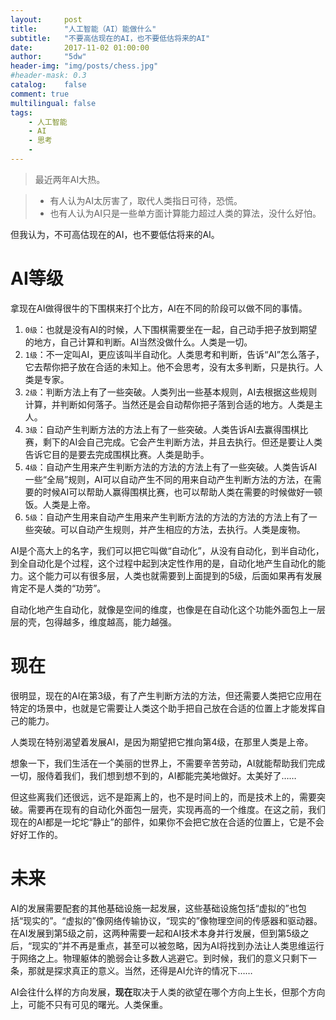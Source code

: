 ```yaml
---
layout:     post
title:      "人工智能（AI）能做什么"
subtitle:   "不要高估现在的AI，也不要低估将来的AI"
date:       2017-11-02 01:00:00
author:     "5dw"
header-img: "img/posts/chess.jpg"
#header-mask: 0.3
catalog:    false
comment: true
multilingual: false
tags:
    - 人工智能
    - AI
    - 思考
    - 
---
```


> 最近两年AI大热。

> - 有人认为AI太厉害了，取代人类指日可待，恐慌。
> - 也有人认为AI只是一些单方面计算能力超过人类的算法，没什么好怕。

但我认为，不可高估现在的AI，也不要低估将来的AI。

# AI等级
拿现在AI做得很牛的下围棋来打个比方，AI在不同的阶段可以做不同的事情。

1. `0级`：也就是没有AI的时候，人下围棋需要坐在一起，自己动手把子放到期望的地方，自己计算和判断。AI当然没做什么。人类是一切。
2. `1级`：不一定叫AI，更应该叫半自动化。人类思考和判断，告诉“AI”怎么落子，它去帮你把子放在合适的未知上。他不会思考，没有太多判断，只是执行。人类是专家。
3. `2级`：判断方法上有了一些突破。人类列出一些基本规则，AI去根据这些规则计算，并判断如何落子。当然还是会自动帮你把子落到合适的地方。人类是主人。
4. `3级`：自动产生判断方法的方法上有了一些突破。人类告诉AI去赢得围棋比赛，剩下的AI会自己完成。它会产生判断方法，并且去执行。但还是要让人类告诉它目的是要去完成围棋比赛。人类是助手。
5. `4级`：自动产生用来产生判断方法的方法的方法上有了一些突破。人类告诉AI一些“全局”规则，AI可以自动产生不同的用来自动产生判断方法的方法，在需要的时候AI可以帮助人赢得围棋比赛，也可以帮助人类在需要的时候做好一顿饭。人类是上帝。
6. `5级`：自动产生用来自动产生用来产生判断方法的方法的方法的方法上有了一些突破。可以自动产生规则，并产生相应的方法，去执行。人类是废物。

AI是个高大上的名字，我们可以把它叫做“自动化”，从没有自动化，到半自动化，到全自动化是个过程，这个过程中起到决定性作用的是，自动化地产生自动化的能力。这个能力可以有很多层，人类也就需要到上面提到的5级，后面如果再有发展肯定不是人类的“功劳”。

自动化地产生自动化，就像是空间的维度，也像是在自动化这个功能外面包上一层层的壳，包得越多，维度越高，能力越强。

# 现在
很明显，现在的AI在第3级，有了产生判断方法的方法，但还需要人类把它应用在特定的场景中，也就是它需要让人类这个助手把自己放在合适的位置上才能发挥自己的能力。

人类现在特别渴望着发展AI，是因为期望把它推向第4级，在那里人类是上帝。

想象一下，我们生活在一个美丽的世界上，不需要辛苦劳动，AI就能帮助我们完成一切，服侍着我们，我们想到想不到的，AI都能完美地做好。太美好了……

但这些离我们还很远，远不是距离上的，也不是时间上的，而是技术上的，需要突破。需要再在现有的自动化外面包一层壳，实现再高的一个维度。在这之前，我们现在的AI都是一坨坨“静止”的部件，如果你不会把它放在合适的位置上，它是不会好好工作的。

# 未来
AI的发展需要配套的其他基础设施一起发展，这些基础设施包括“虚拟的”也包括“现实的”。“虚拟的”像网络传输协议，“现实的”像物理空间的传感器和驱动器。在AI发展到第5级之前，这两种需要一起和AI技术本身并行发展，但到第5级之后，“现实的”并不再是重点，甚至可以被忽略，因为AI将找到办法让人类思维运行于网络之上。物理躯体的脆弱会让多数人逃避它。到时候，我们的意义只剩下一条，那就是探求真正的意义。当然，还得是AI允许的情况下……


AI会往什么样的方向发展，**现在**取决于人类的欲望在哪个方向上生长，但那个方向上，可能不只有可见的曙光。人类保重。
